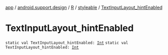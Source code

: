 [app](../../../index.md) / [android.support.design](../../index.md) / [R](../index.md) / [styleable](index.md) / [TextInputLayout_hintEnabled](./-text-input-layout_hint-enabled.md)

# TextInputLayout_hintEnabled

`static val TextInputLayout_hintEnabled: `[`Int`](https://kotlinlang.org/api/latest/jvm/stdlib/kotlin/-int/index.html)
`static val TextInputLayout_hintEnabled: `[`Int`](https://kotlinlang.org/api/latest/jvm/stdlib/kotlin/-int/index.html)